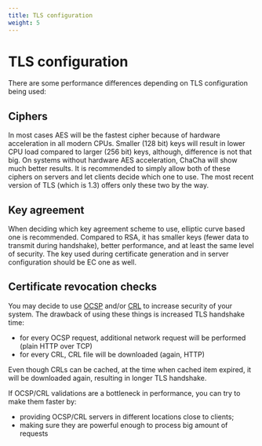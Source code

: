 ```yaml
---
title: TLS configuration
weight: 5
---
```


# TLS configuration

There are some performance differences depending on TLS configuration being used:

## Ciphers

In most cases AES will be the fastest cipher because of hardware acceleration in all modern CPUs.
Smaller (128 bit) keys will result in lower CPU load compared to larger (256 bit) keys, although, difference is not that big.
On systems without hardware AES acceleration, ChaCha will show much better results.
It is recommended to simply allow both of these ciphers on servers and let clients decide which one to use.
The most recent version of TLS (which is 1.3) offers only these two by the way.

## Key agreement

When deciding which key agreement scheme to use, elliptic curve based one is recommended.
Compared to RSA, it has smaller keys (fewer data to transmit during handshake), better performance, and at least the same level of security.
The key used during certificate generation and in server configuration should be EC one as well.

## Certificate revocation checks

You may decide to use [OCSP](https://en.wikipedia.org/wiki/Online_Certificate_Status_Protocol)
and/or [CRL](https://en.wikipedia.org/wiki/Certificate_revocation_list) to increase security of your system.
The drawback of using these things is increased TLS handshake time:

* for every OCSP request, additional network request will be performed (plain HTTP over TCP)
* for every CRL, CRL file will be downloaded (again, HTTP)

Even though CRLs can be cached, at the time when cached item expired, it will be downloaded again, resulting in longer TLS handshake.

If OCSP/CRL validations are a bottleneck in performance, you can try to make them faster by:
- providing OCSP/CRL servers in different locations close to clients;
- making sure they are powerful enough to process big amount of requests
